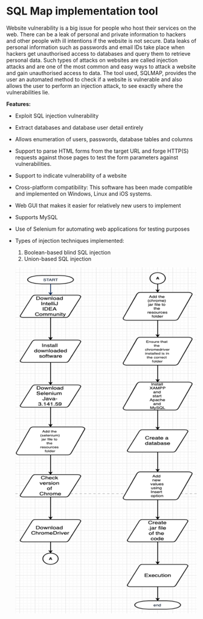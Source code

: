 # SQL Map implementation tool

Website vulnerability is a big issue for people who host their services on the web. There can be a leak of personal and private information to hackers and other people with ill intentions if the website is not secure. Data leaks of personal information such as passwords and email IDs take place when hackers get unauthorised access to databases and query them to retrieve personal data. Such types of attacks on websites are called injection attacks and are one of the most common and easy ways to attack a website and gain unauthorised access to data. The tool used, SQLMAP, provides the user an automated method to check if a website is vulnerable and also allows the user to perform an injection attack, to see exactly where the vulnerabilities lie.

**Features:**

- Exploit SQL injection vulnerability
- Extract databases and database user detail entirely
- Allows enumeration of users, passwords, database tables and columns
- Support to parse HTML forms from the target URL and forge HTTP(S) requests against those pages to test the form parameters against vulnerabilities.
- Support to indicate vulnerability of a website 
- Cross-platform compatibility: This software has been made compatible and implemented on Windows, Linux and iOS systems.
- Web GUI that makes it easier for relatively new users to implement
- Supports MySQL
- Use of Selenium for automating web applications for testing purposes
- Types of injection techniques implemented: 
  1. Boolean-based blind SQL injection
  2. Union-based SQL injection
  
  ![](screenshots/1.png)

